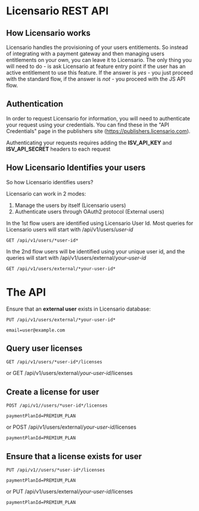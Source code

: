 Licensario REST API
===================

How Licensario works
--------------------
Licensario handles the provisioning of your users entitlements. So instead of integrating with a payment gateway
and then managing users entitlements on your own, you can leave it to Licensario.
The only thing you will need to do - is ask Licensario at feature entry point if the user has an active entitlement to
use this feature. If the answer is *yes* - you just proceed with the standard flow, if the answer is *not* - you 
proceed with the JS API flow.

Authentication
--------------
In order to request Licensario for information, you will need to authenticate your request using your credentials.
You can find these in the "API Credentials" page in the publishers site (https://publishers.licensario.com).

Authenticating your requests requires adding the **ISV_API_KEY** and **ISV_API_SECRET** headers to each request

How Licensario Identifies your users
------------------------------------
So how Licensario identifies users?

Licensario can work in 2 modes:
  1. Manage the users by itself (Licensario users)
  2. Authenticate users through OAuth2 protocol (External users)

In the 1st flow users are identified using Licensario User Id. Most queries for Licensario users will start with
/api/v1/users/*user-id*

    GET /api/v1/users/*user-id*

In the 2nd flow users will be identified using your unique user id, and the queries will start with
/api/v1/users/external/*your-user-id*

    GET /api/v1/users/external/*your-user-id*
    
The API
=======
Ensure that an **external user** exists in Licensario database:

    PUT /api/v1/users/external/*your-user-id*
    
    email=user@example.com

Query user licenses
-------------------
    GET /api/v1/users/*user-id*/licenses  
or
    GET /api/v1/users/external/*your-user-id*/licenses
    
Create a license for user
-------------------------
    POST /api/v1//users/*user-id*/licenses
    
    paymentPlanId=PREMIUM_PLAN
or
    POST /api/v1/users/external/*your-user-id*/licenses
    
    paymentPlanId=PREMIUM_PLAN
    
Ensure that a license exists for user
-------------------------------------
    PUT /api/v1//users/*user-id*/licenses
    
    paymentPlanId=PREMIUM_PLAN
or
    PUT /api/v1/users/external/*your-user-id*/licenses
    
    paymentPlanId=PREMIUM_PLAN

